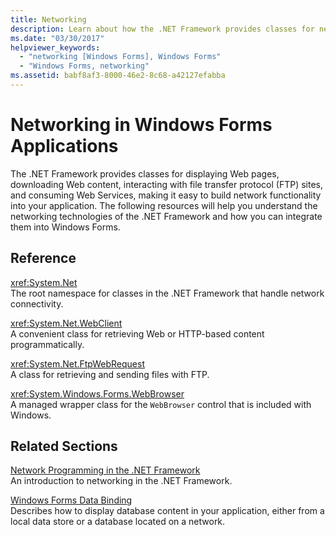 ```yaml
---
title: Networking
description: Learn about how the .NET Framework provides classes for network functionality that can be built into Windows Forms applications.
ms.date: "03/30/2017"
helpviewer_keywords: 
  - "networking [Windows Forms], Windows Forms"
  - "Windows Forms, networking"
ms.assetid: babf8af3-8000-46e2-8c68-a42127efabba
---
```

# Networking in Windows Forms Applications

The .NET Framework provides classes for displaying Web pages, downloading Web content, interacting with file transfer protocol (FTP) sites, and consuming Web Services, making it easy to build network functionality into your application. The following resources will help you understand the networking technologies of the .NET Framework and how you can integrate them into Windows Forms.  
  
## Reference  

 <xref:System.Net>  
 The root namespace for classes in the .NET Framework that handle network connectivity.  
  
 <xref:System.Net.WebClient>  
 A convenient class for retrieving Web or HTTP-based content programmatically.  
  
 <xref:System.Net.FtpWebRequest>  
 A class for retrieving and sending files with FTP.  
  
 <xref:System.Windows.Forms.WebBrowser>  
 A managed wrapper class for the `WebBrowser` control that is included with Windows.  
  
## Related Sections  

 [Network Programming in the .NET Framework](/dotnet/framework/network-programming/index)  
 An introduction to networking in the .NET Framework.  
  
 [Windows Forms Data Binding](../windows-forms-data-binding.md)  
 Describes how to display database content in your application, either from a local data store or a database located on a network.
